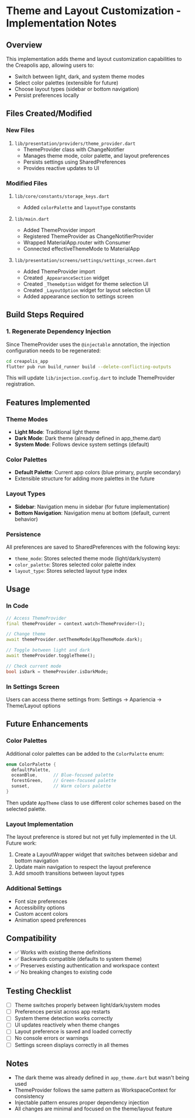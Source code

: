 # Theme and Layout Customization - Implementation Notes

## Overview
This implementation adds theme and layout customization capabilities to the Creapolis app, allowing users to:
- Switch between light, dark, and system theme modes
- Select color palettes (extensible for future)
- Choose layout types (sidebar or bottom navigation)
- Persist preferences locally

## Files Created/Modified

### New Files
1. `lib/presentation/providers/theme_provider.dart`
   - ThemeProvider class with ChangeNotifier
   - Manages theme mode, color palette, and layout preferences
   - Persists settings using SharedPreferences
   - Provides reactive updates to UI

### Modified Files
1. `lib/core/constants/storage_keys.dart`
   - Added `colorPalette` and `layoutType` constants

2. `lib/main.dart`
   - Added ThemeProvider import
   - Registered ThemeProvider as ChangeNotifierProvider
   - Wrapped MaterialApp.router with Consumer<ThemeProvider>
   - Connected effectiveThemeMode to MaterialApp

3. `lib/presentation/screens/settings/settings_screen.dart`
   - Added ThemeProvider import
   - Created `_AppearanceSection` widget
   - Created `_ThemeOption` widget for theme selection UI
   - Created `_LayoutOption` widget for layout selection UI
   - Added appearance section to settings screen

## Build Steps Required

### 1. Regenerate Dependency Injection
Since ThemeProvider uses the `@injectable` annotation, the injection configuration needs to be regenerated:

```bash
cd creapolis_app
flutter pub run build_runner build --delete-conflicting-outputs
```

This will update `lib/injection.config.dart` to include ThemeProvider registration.

## Features Implemented

### Theme Modes
- **Light Mode**: Traditional light theme
- **Dark Mode**: Dark theme (already defined in app_theme.dart)
- **System Mode**: Follows device system settings (default)

### Color Palettes
- **Default Palette**: Current app colors (blue primary, purple secondary)
- Extensible structure for adding more palettes in the future

### Layout Types
- **Sidebar**: Navigation menu in sidebar (for future implementation)
- **Bottom Navigation**: Navigation menu at bottom (default, current behavior)

### Persistence
All preferences are saved to SharedPreferences with the following keys:
- `theme_mode`: Stores selected theme mode (light/dark/system)
- `color_palette`: Stores selected color palette index
- `layout_type`: Stores selected layout type index

## Usage

### In Code
```dart
// Access ThemeProvider
final themeProvider = context.watch<ThemeProvider>();

// Change theme
await themeProvider.setThemeMode(AppThemeMode.dark);

// Toggle between light and dark
await themeProvider.toggleTheme();

// Check current mode
bool isDark = themeProvider.isDarkMode;
```

### In Settings Screen
Users can access theme settings from:
Settings → Apariencia → Theme/Layout options

## Future Enhancements

### Color Palettes
Additional color palettes can be added to the `ColorPalette` enum:
```dart
enum ColorPalette {
  defaultPalette,
  oceanBlue,      // Blue-focused palette
  forestGreen,    // Green-focused palette
  sunset,         // Warm colors palette
}
```

Then update `AppTheme` class to use different color schemes based on the selected palette.

### Layout Implementation
The layout preference is stored but not yet fully implemented in the UI. Future work:
1. Create a LayoutWrapper widget that switches between sidebar and bottom navigation
2. Update main navigation to respect the layout preference
3. Add smooth transitions between layout types

### Additional Settings
- Font size preferences
- Accessibility options
- Custom accent colors
- Animation speed preferences

## Compatibility
- ✅ Works with existing theme definitions
- ✅ Backwards compatible (defaults to system theme)
- ✅ Preserves existing authentication and workspace context
- ✅ No breaking changes to existing code

## Testing Checklist
- [ ] Theme switches properly between light/dark/system modes
- [ ] Preferences persist across app restarts
- [ ] System theme detection works correctly
- [ ] UI updates reactively when theme changes
- [ ] Layout preference is saved and loaded correctly
- [ ] No console errors or warnings
- [ ] Settings screen displays correctly in all themes

## Notes
- The dark theme was already defined in `app_theme.dart` but wasn't being used
- ThemeProvider follows the same pattern as WorkspaceContext for consistency
- Injectable pattern ensures proper dependency injection
- All changes are minimal and focused on the theme/layout feature
